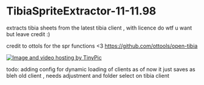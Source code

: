 # TibiaSpriteExtractor-11-11.98
extracts tibia sheets from the latest tibia client , with licence do wtf u want but leave credit :)

credit to ottols for the spr functions <3
https://github.com/ottools/open-tibia


<a href="http://sv.tinypic.com?ref=fwhibn" target="_blank"><img src="http://i64.tinypic.com/fwhibn.png" border="0" alt="Image and video hosting by TinyPic"></a>

todo:
adding config for dynamic loading of clients
as of now it just saves as bleh old client , needs adjustment and folder select on tibia client
